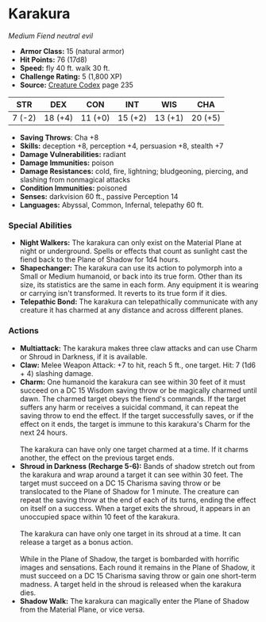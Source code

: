 # Karakura

*Medium* *Fiend* *neutral evil*

- **Armor Class:** 15 (natural armor)
- **Hit Points:** 76 (17d8)
- **Speed:** fly 40 ft. walk 30 ft.
- **Challenge Rating:** 5 (1,800 XP)
- **Source:** [Creature Codex](https://koboldpress.com/kpstore/product/creature-codex-for-5th-edition-dnd) page 235

| STR | DEX | CON | INT | WIS | CHA |
| --- | --- | --- | --- | --- | --- |
| 7 (-2) | 18 (+4) | 11 (+0) | 15 (+2) | 13 (+1) | 20 (+5) |

- **Saving Throws**: Cha +8
- **Skills:** deception +8, perception +4, persuasion +8, stealth +7
- **Damage Vulnerabilities:** radiant
- **Damage Immunities:** poison
- **Damage Resistances:** cold, fire, lightning; bludgeoning, piercing, and slashing from nonmagical attacks
- **Condition Immunities:** poisoned
- **Senses:** darkvision 60 ft., passive Perception 14
- **Languages:** Abyssal, Common, Infernal, telepathy 60 ft.

### Special Abilities

- **Night Walkers:** The karakura can only exist on the Material Plane at night or underground. Spells or effects that count as sunlight cast the fiend back to the Plane of Shadow for 1d4 hours.
- **Shapechanger:** The karakura can use its action to polymorph into a Small or Medium humanoid, or back into its true form. Other than its size, its statistics are the same in each form. Any equipment it is wearing or carrying isn't transformed. It reverts to its true form if it dies.
- **Telepathic Bond:** The karakura can telepathically communicate with any creature it has charmed at any distance and across different planes.

### Actions

- **Multiattack:** The karakura makes three claw attacks and can use Charm or Shroud in Darkness, if it is available.
- **Claw:** Melee Weapon Attack: +7 to hit, reach 5 ft., one target. Hit: 7 (1d6 + 4) slashing damage.
- **Charm:** One humanoid the karakura can see within 30 feet of it must succeed on a DC 15 Wisdom saving throw or be magically charmed until dawn. The charmed target obeys the fiend's commands. If the target suffers any harm or receives a suicidal command, it can repeat the saving throw to end the effect. If the target successfully saves, or if the effect on it ends, the target is immune to this karakura's Charm for the next 24 hours. <br><br>The karakura can have only one target charmed at a time. If it charms another, the effect on the previous target ends.
- **Shroud in Darkness (Recharge 5-6):** Bands of shadow stretch out from the karakura and wrap around a target it can see within 30 feet. The target must succeed on a DC 15 Charisma saving throw or be translocated to the Plane of Shadow for 1 minute. The creature can repeat the saving throw at the end of each of its turns, ending the effect on itself on a success. When a target exits the shroud, it appears in an unoccupied space within 10 feet of the karakura. <br><br>The karakura can have only one target in its shroud at a time. It can release a target as a bonus action. <br><br>While in the Plane of Shadow, the target is bombarded with horrific images and sensations. Each round it remains in the Plane of Shadow, it must succeed on a DC 15 Charisma saving throw or gain one short-term madness. A target held in the shroud is released when the karakura dies.
- **Shadow Walk:** The karakura can magically enter the Plane of Shadow from the Material Plane, or vice versa.


